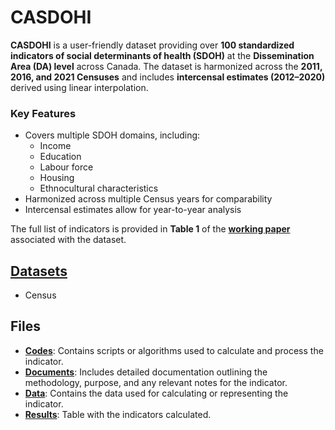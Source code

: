 # CASDOHI

**CASDOHI** is a user-friendly dataset providing over **100 standardized indicators of social determinants of health (SDOH)** at the **Dissemination Area (DA) level** across Canada. The dataset is harmonized across the **2011, 2016, and 2021 Censuses** and includes **intercensal estimates (2012–2020)** derived using linear interpolation.  

### Key Features
- Covers multiple SDOH domains, including:  
  - Income  
  - Education  
  - Labour force  
  - Housing  
  - Ethnocultural characteristics  
- Harmonized across multiple Census years for comparability  
- Intercensal estimates allow for year-to-year analysis  

The full list of indicators is provided in **Table 1** of the [**working paper**](https://github.com/csdul/hub_individual_health/blob/main/casdohi/documents/ijpds_202405_substance_use_cohort_manuscript.pdf) associated with the dataset.

## [Datasets](https://github.com/csdul/pre_beta_datasets)

- Census

## Files

- [**Codes**](https://github.com/csdul/hub_individual_health/tree/main/casdohi/codes): Contains scripts or algorithms used to calculate and process the indicator.
- [**Documents**](https://github.com/csdul/hub_individual_health/tree/main/casdohi/documents): Includes detailed documentation outlining the methodology, purpose, and any relevant notes for the indicator.
- [**Data**](https://github.com/csdul/hub_individual_health/tree/main/casdohi/data): Contains the data used for calculating or representing the indicator.
- [**Results**](https://github.com/csdul/hub_individual_health/tree/main/casdohi/results): Table with the indicators calculated.

